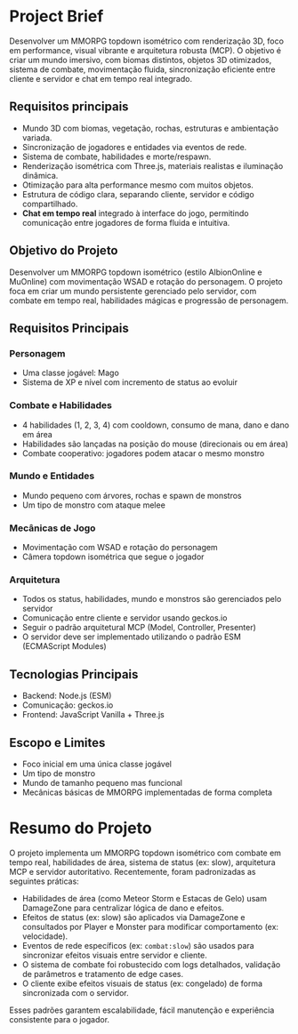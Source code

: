 # Project Brief

Desenvolver um MMORPG topdown isométrico com renderização 3D, foco em performance, visual vibrante e arquitetura robusta (MCP). O objetivo é criar um mundo imersivo, com biomas distintos, objetos 3D otimizados, sistema de combate, movimentação fluida, sincronização eficiente entre cliente e servidor e chat em tempo real integrado.

## Requisitos principais
- Mundo 3D com biomas, vegetação, rochas, estruturas e ambientação variada.
- Sincronização de jogadores e entidades via eventos de rede.
- Sistema de combate, habilidades e morte/respawn.
- Renderização isométrica com Three.js, materiais realistas e iluminação dinâmica.
- Otimização para alta performance mesmo com muitos objetos.
- Estrutura de código clara, separando cliente, servidor e código compartilhado.
- **Chat em tempo real** integrado à interface do jogo, permitindo comunicação entre jogadores de forma fluida e intuitiva.

## Objetivo do Projeto
Desenvolver um MMORPG topdown isométrico (estilo AlbionOnline e MuOnline) com movimentação WSAD e rotação do personagem. O projeto foca em criar um mundo persistente gerenciado pelo servidor, com combate em tempo real, habilidades mágicas e progressão de personagem.

## Requisitos Principais

### Personagem
- Uma classe jogável: Mago
- Sistema de XP e nível com incremento de status ao evoluir

### Combate e Habilidades
- 4 habilidades (1, 2, 3, 4) com cooldown, consumo de mana, dano e dano em área
- Habilidades são lançadas na posição do mouse (direcionais ou em área)
- Combate cooperativo: jogadores podem atacar o mesmo monstro

### Mundo e Entidades
- Mundo pequeno com árvores, rochas e spawn de monstros
- Um tipo de monstro com ataque melee

### Mecânicas de Jogo
- Movimentação com WSAD e rotação do personagem
- Câmera topdown isométrica que segue o jogador

### Arquitetura
- Todos os status, habilidades, mundo e monstros são gerenciados pelo servidor
- Comunicação entre cliente e servidor usando geckos.io
- Seguir o padrão arquitetural MCP (Model, Controller, Presenter)
- O servidor deve ser implementado utilizando o padrão ESM (ECMAScript Modules)

## Tecnologias Principais
- Backend: Node.js (ESM)
- Comunicação: geckos.io
- Frontend: JavaScript Vanilla + Three.js

## Escopo e Limites
- Foco inicial em uma única classe jogável
- Um tipo de monstro
- Mundo de tamanho pequeno mas funcional
- Mecânicas básicas de MMORPG implementadas de forma completa 

# Resumo do Projeto

O projeto implementa um MMORPG topdown isométrico com combate em tempo real, habilidades de área, sistema de status (ex: slow), arquitetura MCP e servidor autoritativo. Recentemente, foram padronizadas as seguintes práticas:

- Habilidades de área (como Meteor Storm e Estacas de Gelo) usam DamageZone para centralizar lógica de dano e efeitos.
- Efeitos de status (ex: slow) são aplicados via DamageZone e consultados por Player e Monster para modificar comportamento (ex: velocidade).
- Eventos de rede específicos (ex: `combat:slow`) são usados para sincronizar efeitos visuais entre servidor e cliente.
- O sistema de combate foi robustecido com logs detalhados, validação de parâmetros e tratamento de edge cases.
- O cliente exibe efeitos visuais de status (ex: congelado) de forma sincronizada com o servidor.

Esses padrões garantem escalabilidade, fácil manutenção e experiência consistente para o jogador. 
